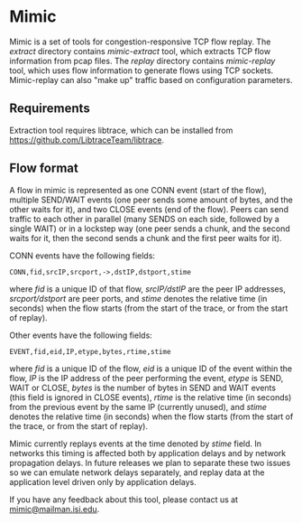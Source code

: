 # Mimic

Mimic is a set of tools for congestion-responsive TCP flow replay. The *extract* directory
contains *mimic-extract* tool, which extracts TCP flow information from pcap files. The *replay*
directory contains *mimic-replay* tool, which uses flow information to generate flows
using TCP sockets. Mimic-replay can also "make up" traffic based on configuration parameters.

## Requirements

Extraction tool requires libtrace, which can be installed from
https://github.com/LibtraceTeam/libtrace.

## Flow format

A flow in mimic is represented as one CONN event (start of the flow), multiple SEND/WAIT
events (one peer sends some amount of bytes, and the other waits for it), and two CLOSE
events (end of the flow). Peers can send traffic to each other in parallel (many SENDS on
each side, followed by a single WAIT) or in a lockstep way (one peer sends a chunk, and
the second waits for it, then the second sends a chunk and the first peer waits for it).

CONN events have the following fields:

    CONN,fid,srcIP,srcport,->,dstIP,dstport,stime

where *fid* is a unique ID of that flow, *srcIP/dstIP* are the peer IP addresses,
*srcport/dstport* are peer ports, and *stime* denotes the relative time (in seconds) when
the flow starts (from the start of the trace, or from the start of replay).

Other events have the following fields:

    EVENT,fid,eid,IP,etype,bytes,rtime,stime

where *fid* is a unique ID of the flow, *eid* is a unique ID of the event within the
flow, *IP* is the IP address of the peer performing the event, *etype* is SEND, WAIT or CLOSE,
*bytes* is the number of bytes in SEND and WAIT events (this field is ignored in CLOSE events),
*rtime* is the relative time (in seconds) from the previous event by the same IP (currently
unused), and *stime* denotes the relative time (in seconds) when the flow starts (from the
start of the trace, or from the start of replay).

Mimic currently replays events at the time denoted by *stime* field. In networks this timing
is affected both by application delays and by network propagation delays. In future releases
we plan to separate these two issues so we can emulate network delays separately, and replay
data at the application level driven only by application delays.

If you have any feedback about this tool, please contact us at <mimic@mailman.isi.edu>.